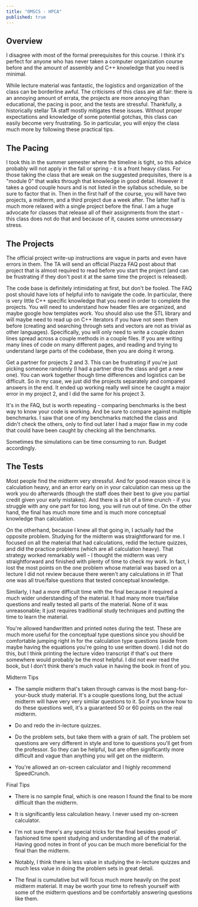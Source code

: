 ```yaml
---
title: "OMSCS - HPCA"
published: true
---
```


## Overview ##

I disagree with most of the formal prerequisites for this course. I think it's perfect for anyone who has never taken a computer organization course before and the amount of assembly and C++ knowledge that you need is minimal.

While lecture material was fantastic, the logistics and organization of the class can be borderline awful. The criticisms of this class are all fair: there is an annoying amount of errata, the projects are more annoying than educational, the pacing is poor, and the tests are stressful. Thankfully, a historically stellar TA staff mostly mitigates these issues. Without proper expectations and knowledge of some potential gotchas, this class can easily become very frustrating. So in particular, you will enjoy the class much more by following these practical tips.

## The Pacing ##

I took this in the summer semester where the timeline is tight, so this advice probably will not apply in the fall or spring - it is a front heavy class. For those taking the class that are weak on the suggested prequisites, there is a "module 0" that walks through that knowledge in good detail. However it takes a good couple hours and is not listed in the syllabus schedule, so be sure to factor that in. Then in the first half of the course, you will have two projects, a midterm, and a third project due a week after. The latter half is much more relaxed with a single project before the final. I am a huge advocate for classes that release all of their assignments from the start - this class does not do that and because of it, causes some unnecessary stress.

## The Projects ##

The official project write-up instructions are vague in parts and even have errors in them. The TA will send an official Piazza FAQ post about that project that is almost required to read before you start the project (and can be frustrating if they don't post it at the same time the project is released).

The code base is definitely intimidating at first, but don't be fooled. The FAQ post should have lots of helpful info to navigate the code. In particular, there is very little C++ specific knowledge that you need in order to complete the projects. You will need to understand how header files are organized, and maybe google how templates work. You should also use the STL library and will maybe need to read up on C++ iterators if you have not seen them before (creating and searching through sets and vectors are not as trivial as other languages). Specifically, you will only need to write a couple dozen lines spread across a couple methods in a couple files. If you are writing many lines of code on many different pages, and reading and trying to understand large parts of the codebase, then you are doing it wrong.

Get a partner for projects 2 and 3. This can be frustrating if you're just picking someone randomly (I had a partner drop the class and get a new one). You can work together though time differences and logistics can be difficult. So in my case, we just did the projects separately and compared answers in the end. It ended up working really well since he caught a major error in my project 2, and I did the same for his project 3.

It's in the FAQ, but is worth repeating - comparing benchmarks is the best way to know your code is working. And be sure to compare against multiple benchmarks. I saw that one of my benchmarks matched the class and didn't check the others, only to find out later I had a major flaw in my code that could have been caught by checking all the benchmarks.

Sometimes the simulations can be time consuming to run. Budget accordingly.

## The Tests ##

Most people find the midterm very stressful. And for good reason since it is calculation heavy, and an error early on in your calculation can mess up the work you do afterwards (though the staff does their best to give you partial credit given your early mistakes). And there is a bit of a time crunch - if you struggle with any one part for too long, you will run out of time. On the other hand, the final has much more time and is much more conceptual knowledge than calculation.

On the otherhand, because I knew all that going in, I actually had the opposite problem. Studying for the midterm was straightforward for me. I focused on all the material that had calculations, redid the lecture quizzes, and did the practice problems (which are all calculation heavy). That strategy worked remarkably well - I thought the midterm was very straightforward and finished with plenty of time to check my work. In fact, I lost the most points on the one problem whose material was based on a lecture I did not review because there weren't any calculations in it! That one was all true/false questions that tested conceptual knowledge.

Similarly, I had a more difficult time with the final because it required a much wider understanding of the material. It had many more true/false questions and really tested all parts of the material. None of it was unreasonable; it just requires traditional study techniques and putting the time to learn the material.

You're allowed handwritten and printed notes during the test. These are much more useful for the conceptual type questions since you should be comfortable jumping right in for the calculation type questions (aside from maybe having the equations you're going to use written down). I did not do this, but I think printing the lecture video transcript if that's out there somewhere would probably be the most helpful. I did not ever read the book, but I don't think there's much value in having the book in front of you.

Midterm Tips
- The sample midterm that's taken through canvas is the most bang-for-your-buck study material. It's a couple questions long, but the actual midterm will have very very similar questions to it. So if you know how to do these questions well, it's a guaranteed 50 or 60 points on the real midterm.

- Do and redo the in-lecture quizzes. 

- Do the problem sets, but take them with a grain of salt. The problem set questions are very different in style and tone to questions you'll get from the professor. So they can be helpful, but are often significantly more difficult and vague than anything you will get on the midterm.

- You're allowed an on-screen calculator and I highly recommend SpeedCrunch.

Final Tips
- There is no sample final, which is one reason I found the final to be more difficult than the midterm.

- It is significantly less calculation heavy. I never used my on-screen calculator.

- I'm not sure there's any special tricks for the final besides good ol' fashioned time spent studying and understanding all of the material. Having good notes in front of you can be much more beneficial for the final than the midterm.

- Notably, I think there is less value in studying the in-lecture quizzes and much less value in doing the problem sets in great detail.

- The final is cumulative but will focus much more heavily on the post midterm material. It may be worth your time to refresh yourself with some of the midterm questions and be comfortably answering questions like them.